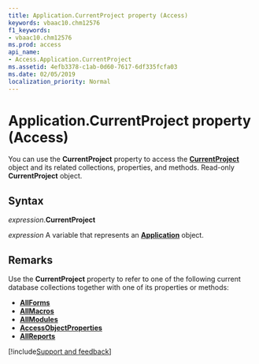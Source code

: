 ```yaml
---
title: Application.CurrentProject property (Access)
keywords: vbaac10.chm12576
f1_keywords:
- vbaac10.chm12576
ms.prod: access
api_name:
- Access.Application.CurrentProject
ms.assetid: 4efb3378-c1ab-0d60-7617-6df335fcfa03
ms.date: 02/05/2019
localization_priority: Normal
---
```



# Application.CurrentProject property (Access)

You can use the **CurrentProject** property to access the **[CurrentProject](Access.CurrentProject.md)** object and its related collections, properties, and methods. Read-only **CurrentProject** object.


## Syntax

_expression_.**CurrentProject**

_expression_ A variable that represents an **[Application](Access.Application.md)** object.


## Remarks

Use the **CurrentProject** property to refer to one of the following current database collections together with one of its properties or methods:

- **[AllForms](Access.AllForms.md)**
- **[AllMacros](Access.allmacros.md)**
- **[AllModules](Access.AllModules.md)**
- **[AccessObjectProperties](Access.AccessObjectProperties.md)**
- **[AllReports](Access.AllReports.md)**



[!include[Support and feedback](~/includes/feedback-boilerplate.md)]